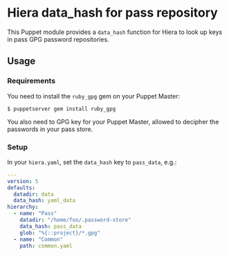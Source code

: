 Hiera data_hash for pass repository
===================================

This Puppet module provides a `data_hash` function for Hiera to look up keys in
pass GPG password repositories.


## Usage

### Requirements

You need to install the `ruby_gpg` gem on your Puppet Master:

```shell
$ puppetserver gem install ruby_gpg
```

You also need to GPG key for your Puppet Master, allowed to decipher the
passwords in your pass store.


### Setup

In your `hiera.yaml`, set the `data_hash` key to `pass_data`, e.g.:

```yaml
---
version: 5
defaults:
  datadir: data
  data_hash: yaml_data
hierarchy:
  - name: "Pass"
    datadir: "/home/foo/.password-store"
    data_hash: pass_data
    glob: "%{::project}/*.gpg"
  - name: "Common"
    path: common.yaml
```
